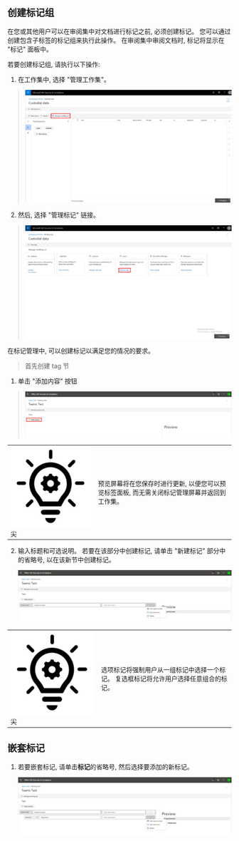 ## <a name="create-tag-groups"></a>创建标记组

在您或其他用户可以在审阅集中对文档进行标记之前, 必须创建标记。 您可以通过创建包含子标签的标记组来执行此操作。 在审阅集中审阅文档时, 标记将显示在 "标记" 面板中。

若要创建标记组, 请执行以下操作:

1.  在工作集中, 选择 "管理工作集"。

> ![](../media/ED-managews.png)

2.  然后, 选择 "管理标记" 链接。

> ![](../media/ED-managetags.png)

在标记管理中, 可以创建标记以满足您的情况的要求。

> 首先创建 tag 节

1.  单击 "添加内容" 按钮

> ![自动生成的包含屏幕截图说明的图片](../media/ED-addtagsection.png)

|                                                                                                                             |                                                                                                                                                                 |
| --------------------------------------------------------------------------------------------------------------------------- | --------------------------------------------------------------------------------------------------------------------------------------------------------------- |
| ![](../media/ED-tipicon.png)尖 | 预览屏幕将在您保存时进行更新, 以便您可以预览标签面板, 而无需关闭标记管理屏幕并返回到工作集。 |

2.  输入标题和可选说明。 若要在该部分中创建标记, 请单击 "新建标记" 部分中的省略号, 以在该新节中创建标记。
    
    ![自动生成的蜂窝电话说明的屏幕截图](../media/ED-createtag.png)

|                                                                                                                             |                                                                                                                                         |
| --------------------------------------------------------------------------------------------------------------------------- | --------------------------------------------------------------------------------------------------------------------------------------- |
| ![](../media/ED-tipicon.png)尖 | 选项标记将强制用户从一组标记中选择一个标记。 复选框标记将允许用户选择任意组合的标记。 |

## <a name="nested-tags"></a>嵌套标记

1.  若要嵌套标记, 请单击**标记**的省略号, 然后选择要添加的新标记。
    
    ![](../media/ED-tagnesting.png)

